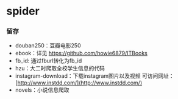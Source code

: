# spider

### 留存

- douban250：豆瓣电影250
- ebook：详见 https://github.com/howie6879/ITBooks
- fb_id: 通过fburl转化为fb_id
- hzu：大二时爬取全校学生信息的代码
- instagram-download：下载instagram图片以及视频 可访问网址： [http://www.instdd.com/](http://www.instdd.com/)
- novels：小说信息爬取